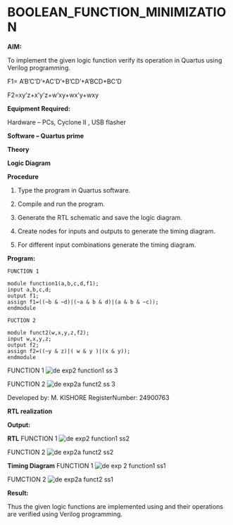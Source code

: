 # BOOLEAN_FUNCTION_MINIMIZATION

**AIM:**

To implement the given logic function verify its operation in Quartus using Verilog programming.

F1= A’B’C’D’+AC’D’+B’CD’+A’BCD+BC’D 

F2=xy’z+x’y’z+w’xy+wx’y+wxy

**Equipment Required:**

Hardware – PCs, Cyclone II , USB flasher

**Software – Quartus prime**

**Theory**

**Logic Diagram**

**Procedure**

1.	Type the program in Quartus software.

2.	Compile and run the program.

3.	Generate the RTL schematic and save the logic diagram.

4.	Create nodes for inputs and outputs to generate the timing diagram.

5.	For different input combinations generate the timing diagram.


**Program:**

```
FUNCTION 1

module function1(a,b,c,d,f1);
input a,b,c,d;
output f1;
assign f1=((~b & ~d)|(~a & b & d)|(a & b & ~c));
endmodule

FUCTION 2

module funct2(w,x,y,z,f2);
input w,x,y,z;
output f2;
assign f2=((~y & z)|( w & y )|(x & y));
endmodule
```

FUNCTION 1
![de exp2 function1 ss 3](https://github.com/user-attachments/assets/98cd2d90-86df-4607-ab09-d08254da25d5)

FUNCTION 2
![de exp2a funct2 ss 3](https://github.com/user-attachments/assets/196e311b-aaca-4804-9e2f-2c158a6fd40b)


Developed by: M. KISHORE
RegisterNumber: 24900763


**RTL realization**

**Output:**

**RTL**
FUNCTION 1
![de exp2 function1 ss2](https://github.com/user-attachments/assets/bb201ccf-8ba7-4d19-9f2b-7e1c3fc1d382)

FUNCTION 2
![de exp2a funct2 ss2](https://github.com/user-attachments/assets/0ebd5f2c-2959-424b-9baf-21228cd19880)


**Timing Diagram**
FUNCTION 1
![de exp 2 function1 ss1](https://github.com/user-attachments/assets/a3e15bec-9289-492f-a834-65d5808fc798)

FUMCTION 2
![de exp2a funct2 ss1](https://github.com/user-attachments/assets/6606e101-9a0f-4f8e-a5d3-b4020c995c6d)


**Result:**

Thus the given logic functions are implemented using and their operations are verified using Verilog programming.


